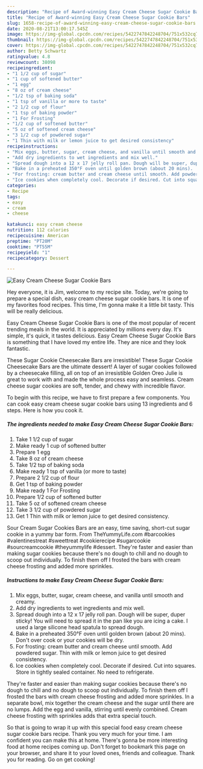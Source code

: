 ```yaml
---
description: "Recipe of Award-winning Easy Cream Cheese Sugar Cookie Bars"
title: "Recipe of Award-winning Easy Cream Cheese Sugar Cookie Bars"
slug: 1658-recipe-of-award-winning-easy-cream-cheese-sugar-cookie-bars
date: 2020-08-21T13:00:17.545Z
image: https://img-global.cpcdn.com/recipes/5422747842248704/751x532cq70/easy-cream-cheese-sugar-cookie-bars-recipe-main-photo.jpg
thumbnail: https://img-global.cpcdn.com/recipes/5422747842248704/751x532cq70/easy-cream-cheese-sugar-cookie-bars-recipe-main-photo.jpg
cover: https://img-global.cpcdn.com/recipes/5422747842248704/751x532cq70/easy-cream-cheese-sugar-cookie-bars-recipe-main-photo.jpg
author: Betty Schwartz
ratingvalue: 4.8
reviewcount: 38098
recipeingredient:
- "1 1/2 cup of sugar"
- "1 cup of softened butter"
- "1 egg"
- "8 oz of cream cheese"
- "1/2 tsp of baking soda"
- "1 tsp of vanilla or more to taste"
- "2 1/2 cup of flour"
- "1 tsp of baking powder"
- "1 For Frosting"
- "1/2 cup of softened butter"
- "5 oz of softened cream cheese"
- "3 1/2 cup of powdered sugar"
- "1 Thin with milk or lemon juice to get desired consistency"
recipeinstructions:
- "Mix eggs, butter, sugar, cream cheese, and vanilla until smooth and creamy."
- "Add dry ingredients to wet ingredients and mix well."
- "Spread dough into a 12 x 17 jelly roll pan. Dough will be super, duper sticky! You will need to spread it in the pan like you are icing a cake. I used a large silicone head spatula to spread dough."
- "Bake in a preheated 350°F oven until golden brown (about 20 mins).  Don&#39;t over cook or your cookies will be dry."
- "For frosting: cream butter and cream cheese until smooth. Add powdered sugar. Thin with milk or lemon juice to get desired consistency."
- "Ice cookies when completely cool. Decorate if desired. Cut into squares. Store in tightly sealed container. No need to refrigerate."
categories:
- Recipe
tags:
- easy
- cream
- cheese

katakunci: easy cream cheese 
nutrition: 112 calories
recipecuisine: American
preptime: "PT20M"
cooktime: "PT55M"
recipeyield: "1"
recipecategory: Dessert

---
```



![Easy Cream Cheese Sugar Cookie Bars](https://img-global.cpcdn.com/recipes/5422747842248704/751x532cq70/easy-cream-cheese-sugar-cookie-bars-recipe-main-photo.jpg)

Hey everyone, it is Jim, welcome to my recipe site. Today, we're going to prepare a special dish, easy cream cheese sugar cookie bars. It is one of my favorites food recipes. This time, I'm gonna make it a little bit tasty. This will be really delicious.

Easy Cream Cheese Sugar Cookie Bars is one of the most popular of recent trending meals in the world. It is appreciated by millions every day. It's simple, it's quick, it tastes delicious. Easy Cream Cheese Sugar Cookie Bars is something that I have loved my entire life. They are nice and they look fantastic.

These Sugar Cookie Cheesecake Bars are irresistible! These Sugar Cookie Cheesecake Bars are the ultimate dessert! A layer of sugar cookies followed by a cheesecake filling, all on top of an irresistible Golden Oreo Julie is great to work with and made the whole process easy and seamless. Cream cheese sugar cookies are soft, tender, and chewy with incredible flavor.


To begin with this recipe, we have to first prepare a few components. You can cook easy cream cheese sugar cookie bars using 13 ingredients and 6 steps. Here is how you cook it.

<!--inarticleads1-->

##### The ingredients needed to make Easy Cream Cheese Sugar Cookie Bars:

1. Take 1 1/2 cup of sugar
1. Make ready 1 cup of softened butter
1. Prepare 1 egg
1. Take 8 oz of cream cheese
1. Take 1/2 tsp of baking soda
1. Make ready 1 tsp of vanilla (or more to taste)
1. Prepare 2 1/2 cup of flour
1. Get 1 tsp of baking powder
1. Make ready 1 For Frosting
1. Prepare 1/2 cup of softened butter
1. Take 5 oz of softened cream cheese
1. Take 3 1/2 cup of powdered sugar
1. Get 1 Thin with milk or lemon juice to get desired consistency.


Sour Cream Sugar Cookies Bars are an easy, time saving, short-cut sugar cookie in a yummy bar form. From TheYummyLife.com #barcookies #valentinestreat #sweettreat #cookierecipe #sugarcookie #sourcreamcookie #theyummylife #dessert. They&#39;re faster and easier than making sugar cookies because there&#39;s no dough to chill and no dough to scoop out individually. To finish them off I frosted the bars with cream cheese frosting and added more sprinkles. 

<!--inarticleads2-->

##### Instructions to make Easy Cream Cheese Sugar Cookie Bars:

1. Mix eggs, butter, sugar, cream cheese, and vanilla until smooth and creamy.
1. Add dry ingredients to wet ingredients and mix well.
1. Spread dough into a 12 x 17 jelly roll pan. Dough will be super, duper sticky! You will need to spread it in the pan like you are icing a cake. I used a large silicone head spatula to spread dough.
1. Bake in a preheated 350°F oven until golden brown (about 20 mins).  Don&#39;t over cook or your cookies will be dry.
1. For frosting: cream butter and cream cheese until smooth. Add powdered sugar. Thin with milk or lemon juice to get desired consistency.
1. Ice cookies when completely cool. Decorate if desired. Cut into squares. Store in tightly sealed container. No need to refrigerate.


They&#39;re faster and easier than making sugar cookies because there&#39;s no dough to chill and no dough to scoop out individually. To finish them off I frosted the bars with cream cheese frosting and added more sprinkles. In a separate bowl, mix together the cream cheese and the sugar until there are no lumps. Add the egg and vanilla, stirring until evenly combined. Cream cheese frosting with sprinkles adds that extra special touch. 

So that is going to wrap it up with this special food easy cream cheese sugar cookie bars recipe. Thank you very much for your time. I am confident you can make this at home. There's gonna be more interesting food at home recipes coming up. Don't forget to bookmark this page on your browser, and share it to your loved ones, friends and colleague. Thank you for reading. Go on get cooking!
